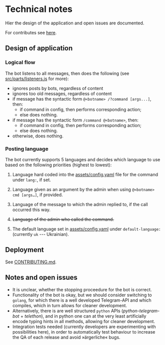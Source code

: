 # Technical notes #

Hier the design of the application and open issues are documented.

For contributes see [here](./CONTRIBUTING.md).

## Design of application ##

### Logical flow ###

The bot listens to all messages, then does the following
(see [src/parts/listeners.js](src/parts/listeners.js) for more):

- ignores posts by bots, regardless of content
- ignores too old messages, regardless of content
- if message has the syntactic form `@<botname> /?command [args...]`, then:
  - if command in config, then performs corresponding action;
  - else does nothing.
- if message has the syntactic form `/command @<botname>`, then:
  - if command in config, then performs corresponding action;
  - else does nothing.
- otherwise, does nothing.

### Posting language ###

The bot currently supports 5 languages and decides which language to use based on the following priorities (highest to lowest):

1. Language hard coded into the [assets/config.yaml](assets/config.yaml) file for the command under `lang:`, if set.

2. Language given as an argument by the admin when using `@<botname> cmd [args…]`, if provided.

3. Language of the message to which the admin replied to, if the call occurred this way.

4. ~~Language of the admin who called the command.~~

5. The default language set in [assets/config.yaml](assets/config.yaml) under `default-language:` (currently `uk` --- Ukrainian).

## Deployment ##

See [CONTRIBUTING.md](./CONTRIBUTING.md#deployment-and-logging).

## Notes and open issues ##

- It is unclear, whether the stopping proceedure for the bot is correct.
- Functionality of the bot is okay, but we should consider switching to `golang`,
  for which there is a well developed Telegram-API and which compiles, which in turn allows for cleaner development.
- Alternatively, there is are well structured `python` APIs (_python-telegram-bot_ + _telethon_),
  and in python one can at the very least artificially encode typing hints in all methods,
  allowing for cleaner development.
- Integration tests needed (currently developers are experimenting with possibilities here),
  in order to automatically test behaviour to increase the QA of each release
  and avoid »ärgerliche« bugs.
